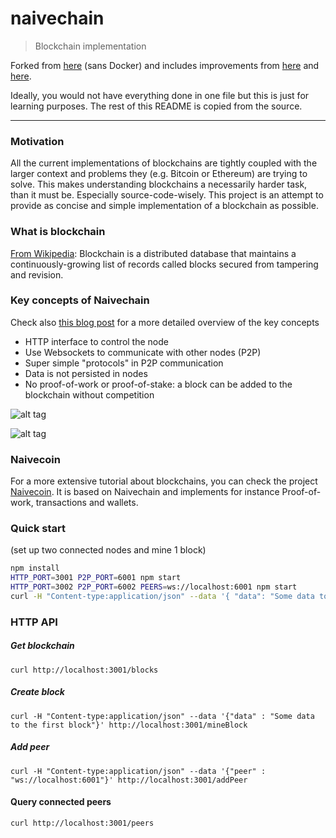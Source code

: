 # naivechain
> Blockchain implementation

Forked from [here](https://github.com/lhartikk/naivechain) (sans Docker) and includes improvements from [here](https://github.com/lhartikk/naivechain/pull/36) and [here](https://github.com/lhartikk/naivechain/pull/30).

Ideally, you would not have everything done in one file but this is just for learning purposes. The rest of this README is copied from the source.

---

### Motivation
All the current implementations of blockchains are tightly coupled with the larger context and problems they (e.g. Bitcoin or Ethereum) are trying to solve. This makes understanding blockchains a necessarily harder task, than it must be. Especially source-code-wisely. This project is an attempt to provide as concise and simple implementation of a blockchain as possible.

### What is blockchain
[From Wikipedia](https://en.wikipedia.org/wiki/Blockchain_(database)): Blockchain is a distributed database that maintains a continuously-growing list of records called blocks secured from tampering and revision.

### Key concepts of Naivechain
Check also [this blog post](https://medium.com/@lhartikk/a-blockchain-in-200-lines-of-code-963cc1cc0e54) for a more detailed overview of the key concepts
* HTTP interface to control the node
* Use Websockets to communicate with other nodes (P2P)
* Super simple "protocols" in P2P communication
* Data is not persisted in nodes
* No proof-of-work or proof-of-stake: a block can be added to the blockchain without competition

![alt tag](naivechain_blockchain.png)

![alt tag](naivechain_components.png)

### Naivecoin
For a more extensive tutorial about blockchains, you can check the project [Naivecoin](https://lhartikk.github.io). It is based on Naivechain and implements for instance Proof-of-work, transactions and wallets.

### Quick start
(set up two connected nodes and mine 1 block)
```bash
npm install
HTTP_PORT=3001 P2P_PORT=6001 npm start
HTTP_PORT=3002 P2P_PORT=6002 PEERS=ws://localhost:6001 npm start
curl -H "Content-type:application/json" --data '{ "data": "Some data to the first block" }' http://localhost:3001/mineBlock
```

### HTTP API
##### Get blockchain
```
curl http://localhost:3001/blocks
```

##### Create block
```
curl -H "Content-type:application/json" --data '{"data" : "Some data to the first block"}' http://localhost:3001/mineBlock
```

##### Add peer
```
curl -H "Content-type:application/json" --data '{"peer" : "ws://localhost:6001"}' http://localhost:3001/addPeer
```

#### Query connected peers
```
curl http://localhost:3001/peers
```
